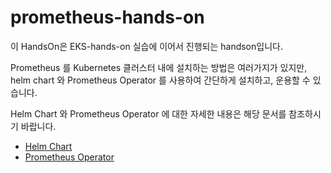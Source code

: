 # prometheus-hands-on

이 HandsOn은 EKS-hands-on 실습에 이어서 진행되는 handson입니다.

Prometheus 를 Kubernetes 클러스터 내에 설치하는 방법은 여러가지가 있지만, helm chart 와 Prometheus Operator 를 사용하여 간단하게 설치하고, 운용할 수 있습니다.

Helm Chart 와 Prometheus Operator 에 대한 자세한 내용은 해당 문서를 참조하시기 바랍니다.

* [Helm Chart](https://helm.sh/)
* [Prometheus Operator](https://coreos.com/blog/the-prometheus-operator.html)
